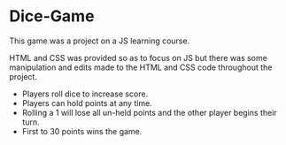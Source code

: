 # Dice-Game
This game was a project on a JS learning course.

HTML and CSS was provided so as to focus on JS but there was some manipulation and edits made to the HTML and CSS code throughout the project.

- Players roll dice to increase score.
- Players can hold points at any time.
- Rolling a 1 will lose all un-held points and the other player begins their turn.
- First to 30 points wins the game.
